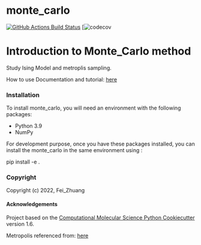 monte_carlo
==============================
[//]: # (Badges)
[![GitHub Actions Build Status](https://github.com/REPLACE_WITH_OWNER_ACCOUNT/monte_carlo/workflows/CI/badge.svg)](https://github.com/REPLACE_WITH_OWNER_ACCOUNT/monte_carlo/actions?query=workflow%3ACI)
[![codecov](https://codecov.io/gh/FeiQuantumSoftware/Monte_Carlo/commit/5941e927d2e5f732af2d63403d6176b5ffd709b1/)


Introduction to Monte_Carlo method
==================================

Study Ising Model and metroplis sampling.

How to use Documentation and tutorial: [here](https://monte-carlo-feiquantumsoftware.readthedocs.io/en/latest/)



### Installation

To install monte_carlo, you will need an environment with the following packages:

* Python 3.9
* NumPy

For development purpose, once you have these packages installed, you can install the monte_carlo in the same environment using :

 pip install -e .

### Copyright

Copyright (c) 2022, Fei_Zhuang


#### Acknowledgements
 
Project based on the 
[Computational Molecular Science Python Cookiecutter](https://github.com/molssi/cookiecutter-cms) version 1.6.


Metropolis referenced from: [here](https://arxiv.org/pdf/0803.0217.pdf)
